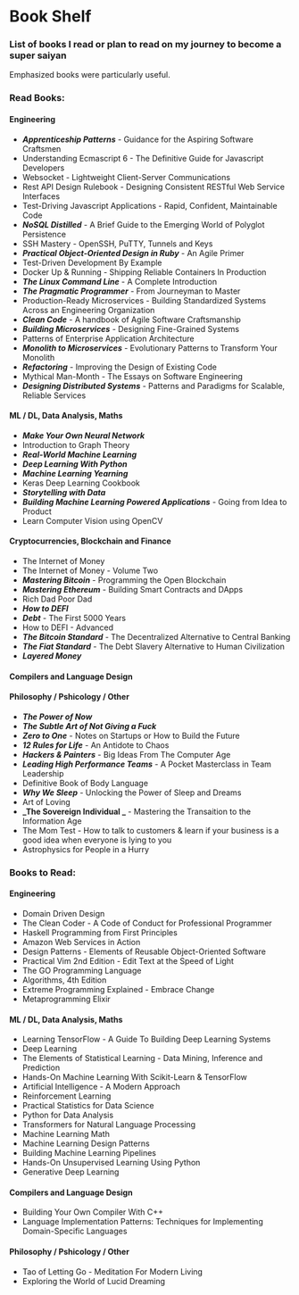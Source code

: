 # Book Shelf
### List of books I read or plan to read on my journey to become a super saiyan
Emphasized books were particularly useful.

### Read Books:
#### Engineering
- **_Apprenticeship Patterns_** - Guidance for the Aspiring Software Craftsmen
-  Understanding Ecmascript 6 - The Definitive Guide for Javascript Developers
-  Websocket - Lightweight Client-Server Communications
-  Rest API Design Rulebook - Designing Consistent RESTful Web Service
    Interfaces
-  Test-Driving Javascript Applications - Rapid, Confident, Maintainable Code
- **_NoSQL Distilled_** - A Brief Guide to the Emerging World of Polyglot Persistence
-  SSH Mastery - OpenSSH, PuTTY, Tunnels and Keys
- **_Practical Object-Oriented Design in Ruby_** - An Agile Primer
- Test-Driven Development By Example
- Docker Up & Running - Shipping Reliable Containers In Production
- **_The Linux Command Line_** - A Complete Introduction
- **_The Pragmatic Programmer_** - From Journeyman to Master
- Production-Ready Microservices - Building Standardized Systems Across an
    Engineering Organization
- **_Clean Code_** - A handbook of Agile Software Craftsmanship
- **_Building Microservices_** - Designing Fine-Grained Systems
- Patterns of Enterprise Application Architecture
- **_Monolith to Microservices_** - Evolutionary Patterns to Transform Your Monolith
- **_Refactoring_** - Improving the Design of Existing Code
- Mythical Man-Month - The Essays on Software Engineering
- **_Designing Distributed Systems_** - Patterns and Paradigms for Scalable,
    Reliable Services

#### ML / DL, Data Analysis, Maths
- **_Make Your Own Neural Network_**
- Introduction to Graph Theory
- **_Real-World Machine Learning_**
- **_Deep Learning With Python_**
- **_Machine Learning Yearning_**
- Keras Deep Learning Cookbook
- **_Storytelling with Data_**
- **_Building Machine Learning Powered Applications_** - Going from Idea to
    Product
- Learn Computer Vision using OpenCV

#### Cryptocurrencies, Blockchain and Finance
- The Internet of Money
- The Internet of Money - Volume Two
- **_Mastering Bitcoin_** - Programming the Open Blockchain
- **_Mastering Ethereum_** - Building Smart Contracts and DApps
- Rich Dad Poor Dad
- **_How to DEFI_**
- **_Debt_** - The First 5000 Years
- How to DEFI - Advanced
- **_The Bitcoin Standard_** - The Decentralized Alternative to Central Banking
- **_The Fiat Standard_** - The Debt Slavery Alternative to Human Civilization
- **_Layered Money_**

#### Compilers and Language Design

#### Philosophy / Pshicology / Other
- **_The Power of Now_**
- **_The Subtle Art of Not Giving a Fuck_**
- **_Zero to One_** - Notes on Startups or How to Build the Future
- **_12 Rules for Life_** - An Antidote to Chaos
- **_Hackers & Painters_** - Big Ideas From The Computer Age
- **_Leading High Performance Teams_** - A Pocket Masterclass in Team Leadership
- Definitive Book of Body Language
- **_Why We Sleep_** - Unlocking the Power of Sleep and Dreams
- Art of Loving
- **_The Sovereign Individual _** - Mastering the Transaition to the Information
    Age
- The Mom Test - How to talk to customers & learn if your business is a good idea
    when everyone is lying to you
- Astrophysics for People in a Hurry

### Books to Read:
#### Engineering
- Domain Driven Design
- The Clean Coder - A Code of Conduct for Professional Programmer
- Haskell Programming from First Principles
- Amazon Web Services in Action
- Design Patterns - Elements of Reusable Object-Oriented Software
- Practical Vim 2nd Edition - Edit Text at the Speed of Light
- The GO Programming Language
- Algorithms, 4th Edition
- Extreme Programming Explained - Embrace Change
- Metaprogramming Elixir

#### ML / DL, Data Analysis, Maths
- Learning TensorFlow - A Guide To Building Deep Learning Systems
- Deep Learning
- The Elements of Statistical Learning - Data Mining, Inference and Prediction
- Hands-On Machine Learning With Scikit-Learn & TensorFlow
- Artificial Intelligence - A Modern Approach
- Reinforcement Learning
- Practical Statistics for Data Science
- Python for Data Analysis
- Transformers for Natural Language Processing
- Machine Learning Math
- Machine Learning Design Patterns
- Building Machine Learning Pipelines
- Hands-On Unsupervised Learning Using Python
- Generative Deep Learning

#### Compilers and Language Design
- Building Your Own Compiler With C++
- Language Implementation Patterns: Techniques for Implementing Domain-Specific
    Languages

#### Philosophy / Pshicology / Other
- Tao of Letting Go - Meditation For Modern Living
- Exploring the World of Lucid Dreaming
